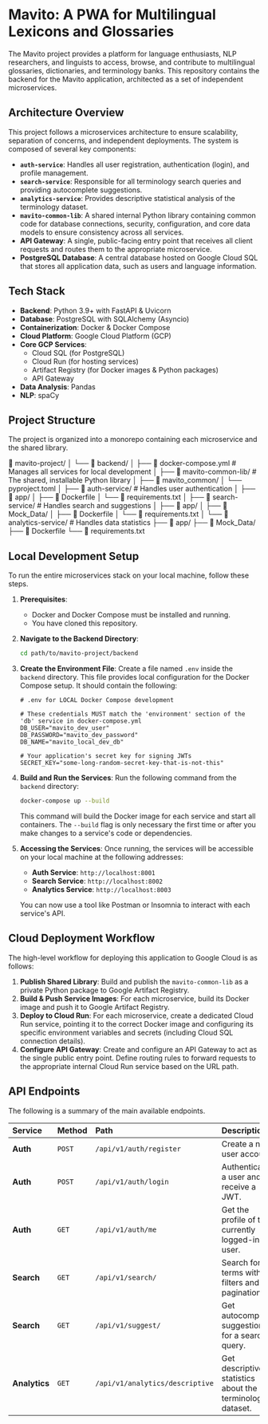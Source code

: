 # Mavito: A PWA for Multilingual Lexicons and Glossaries

The Mavito project provides a platform for language enthusiasts, NLP researchers, and linguists to access, browse, and contribute to multilingual glossaries, dictionaries, and terminology banks. This repository contains the backend for the Mavito application, architected as a set of independent microservices.

## Architecture Overview

This project follows a microservices architecture to ensure scalability, separation of concerns, and independent deployments. The system is composed of several key components:

* **`auth-service`**: Handles all user registration, authentication (login), and profile management.
* **`search-service`**: Responsible for all terminology search queries and providing autocomplete suggestions.
* **`analytics-service`**: Provides descriptive statistical analysis of the terminology dataset.
* **`mavito-common-lib`**: A shared internal Python library containing common code for database connections, security, configuration, and core data models to ensure consistency across all services.
* **API Gateway**: A single, public-facing entry point that receives all client requests and routes them to the appropriate microservice.
* **PostgreSQL Database**: A central database hosted on Google Cloud SQL that stores all application data, such as users and language information.

## Tech Stack

* **Backend**: Python 3.9+ with FastAPI & Uvicorn
* **Database**: PostgreSQL with SQLAlchemy (Asyncio)
* **Containerization**: Docker & Docker Compose
* **Cloud Platform**: Google Cloud Platform (GCP)
* **Core GCP Services**:
    * Cloud SQL (for PostgreSQL)
    * Cloud Run (for hosting services)
    * Artifact Registry (for Docker images & Python packages)
    * API Gateway
* **Data Analysis**: Pandas
* **NLP**: spaCy

## Project Structure

The project is organized into a monorepo containing each microservice and the shared library.

📁 mavito-project/
│
└── 📁 backend/
│
├── 📄 docker-compose.yml       # Manages all services for local development
│
├── 📁 mavito-common-lib/      # The shared, installable Python library
│   ├── 📁 mavito_common/
│   └── pyproject.toml
│
├── 📁 auth-service/           # Handles user authentication
│   ├── 📁 app/
│   ├── 📄 Dockerfile
│   └── 📄 requirements.txt
│
├── 📁 search-service/         # Handles search and suggestions
│   ├── 📁 app/
│   ├── 📁 Mock_Data/
│   ├── 📄 Dockerfile
│   └── 📄 requirements.txt
│
└── 📁 analytics-service/      # Handles data statistics
├── 📁 app/
├── 📁 Mock_Data/
├── 📄 Dockerfile
└── 📄 requirements.txt

## Local Development Setup

To run the entire microservices stack on your local machine, follow these steps.

1.  **Prerequisites**:
    * Docker and Docker Compose must be installed and running.
    * You have cloned this repository.

2.  **Navigate to the Backend Directory**:
    ```bash
    cd path/to/mavito-project/backend
    ```

3.  **Create the Environment File**:
    Create a file named `.env` inside the `backend` directory. This file provides local configuration for the Docker Compose setup. It should contain the following:
    ```env
    # .env for LOCAL Docker Compose development

    # These credentials MUST match the 'environment' section of the 'db' service in docker-compose.yml
    DB_USER="mavito_dev_user"
    DB_PASSWORD="mavito_dev_password"
    DB_NAME="mavito_local_dev_db"

    # Your application's secret key for signing JWTs
    SECRET_KEY="some-long-random-secret-key-that-is-not-this"
    ```

4.  **Build and Run the Services**:
    Run the following command from the `backend` directory:
    ```bash
    docker-compose up --build
    ```
    This command will build the Docker image for each service and start all containers. The `--build` flag is only necessary the first time or after you make changes to a service's code or dependencies.

5.  **Accessing the Services**:
    Once running, the services will be accessible on your local machine at the following addresses:
    * **Auth Service**: `http://localhost:8001`
    * **Search Service**: `http://localhost:8002`
    * **Analytics Service**: `http://localhost:8003`

    You can now use a tool like Postman or Insomnia to interact with each service's API.

## Cloud Deployment Workflow

The high-level workflow for deploying this application to Google Cloud is as follows:

1.  **Publish Shared Library**: Build and publish the `mavito-common-lib` as a private Python package to Google Artifact Registry.
2.  **Build & Push Service Images**: For each microservice, build its Docker image and push it to Google Artifact Registry.
3.  **Deploy to Cloud Run**: For each microservice, create a dedicated Cloud Run service, pointing it to the correct Docker image and configuring its specific environment variables and secrets (including Cloud SQL connection details).
4.  **Configure API Gateway**: Create and configure an API Gateway to act as the single public entry point. Define routing rules to forward requests to the appropriate internal Cloud Run service based on the URL path.

## API Endpoints

The following is a summary of the main available endpoints.

| Service | Method | Path | Description |
| :--- | :--- | :--- | :--- |
| **Auth** | `POST` | `/api/v1/auth/register` | Create a new user account. |
| **Auth** | `POST` | `/api/v1/auth/login` | Authenticate a user and receive a JWT. |
| **Auth**| `GET` | `/api/v1/auth/me` | Get the profile of the currently logged-in user. |
| **Search** | `GET` | `/api/v1/search/` | Search for terms with filters and pagination. |
| **Search** | `GET` | `/api/v1/suggest/` | Get autocomplete suggestions for a search query. |
| **Analytics**| `GET` | `/api/v1/analytics/descriptive` | Get descriptive statistics about the terminology dataset. |
